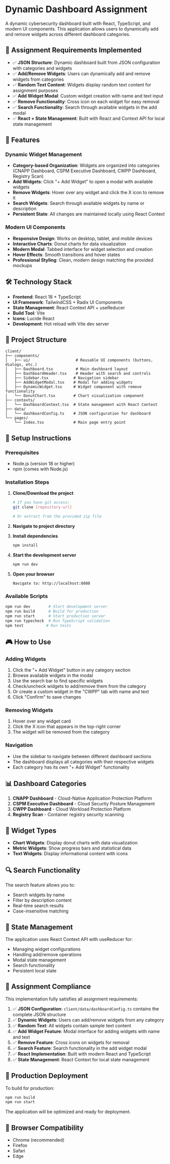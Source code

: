 # Dynamic Dashboard Assignment

A dynamic cybersecurity dashboard built with React, TypeScript, and modern UI components. This application allows users to dynamically add and remove widgets across different dashboard categories.

## 🎯 Assignment Requirements Implemented

- ✅ **JSON Structure**: Dynamic dashboard built from JSON configuration with categories and widgets
- ✅ **Add/Remove Widgets**: Users can dynamically add and remove widgets from categories
- ✅ **Random Text Content**: Widgets display random text content for assignment purposes
- ✅ **Add Widget Modal**: Custom widget creation with name and text input
- ✅ **Remove Functionality**: Cross icon on each widget for easy removal
- ✅ **Search Functionality**: Search through available widgets in the add modal
- ✅ **React + State Management**: Built with React and Context API for local state management

## 🚀 Features

### Dynamic Widget Management

- **Category-based Organization**: Widgets are organized into categories (CNAPP Dashboard, CSPM Executive Dashboard, CWPP Dashboard, Registry Scan)
- **Add Widgets**: Click "+ Add Widget" to open a modal with available widgets
- **Remove Widgets**: Hover over any widget and click the X icon to remove it
- **Search Widgets**: Search through available widgets by name or description
- **Persistent State**: All changes are maintained locally using React Context

### Modern UI Components

- **Responsive Design**: Works on desktop, tablet, and mobile devices
- **Interactive Charts**: Donut charts for data visualization
- **Modern Modal**: Tabbed interface for widget selection and creation
- **Hover Effects**: Smooth transitions and hover states
- **Professional Styling**: Clean, modern design matching the provided mockups

## 🛠️ Technology Stack

- **Frontend**: React 18 + TypeScript
- **UI Framework**: TailwindCSS + Radix UI Components
- **State Management**: React Context API + useReducer
- **Build Tool**: Vite
- **Icons**: Lucide React
- **Development**: Hot reload with Vite dev server

## 📁 Project Structure

```
client/
├── components/
│   ├── ui/                    # Reusable UI components (buttons, dialogs, etc.)
│   ├── Dashboard.tsx          # Main dashboard layout
│   ├── DashboardHeader.tsx    # Header with search and controls
│   ├── Sidebar.tsx           # Navigation sidebar
│   ├── AddWidgetModal.tsx    # Modal for adding widgets
│   ├── DynamicWidget.tsx     # Widget component with remove functionality
│   └── DonutChart.tsx        # Chart visualization component
├── contexts/
│   └── DashboardContext.tsx  # State management with React Context
├── data/
│   └── dashboardConfig.ts    # JSON configuration for dashboard
└── pages/
    └── Index.tsx             # Main page entry point
```

## 🔧 Setup Instructions

### Prerequisites

- Node.js (version 18 or higher)
- npm (comes with Node.js)

### Installation Steps

1. **Clone/Download the project**

   ```bash
   # If you have git access:
   git clone [repository-url]

   # Or extract from the provided zip file
   ```

2. **Navigate to project directory**


3. **Install dependencies**

   ```bash
   npm install
   ```

4. **Start the development server**

   ```bash
   npm run dev
   ```

5. **Open your browser**
   ```
   Navigate to: http://localhost:8080
   ```

### Available Scripts

```bash
npm run dev        # Start development server
npm run build      # Build for production
npm run start      # Start production server
npm run typecheck  # Run TypeScript validation
npm test          # Run tests
```

## 🎮 How to Use

### Adding Widgets

1. Click the "+ Add Widget" button in any category section
2. Browse available widgets in the modal
3. Use the search bar to find specific widgets
4. Check/uncheck widgets to add/remove them from the category
5. Or create a custom widget in the "CWPP" tab with name and text
6. Click "Confirm" to save changes

### Removing Widgets

1. Hover over any widget card
2. Click the X icon that appears in the top-right corner
3. The widget will be removed from the category

### Navigation

- Use the sidebar to navigate between different dashboard sections
- The dashboard displays all categories with their respective widgets
- Each category has its own "+ Add Widget" functionality

## 📊 Dashboard Categories

1. **CNAPP Dashboard** - Cloud-Native Application Protection Platform
2. **CSPM Executive Dashboard** - Cloud Security Posture Management
3. **CWPP Dashboard** - Cloud Workload Protection Platform
4. **Registry Scan** - Container registry security scanning

## 🎨 Widget Types

- **Chart Widgets**: Display donut charts with data visualization
- **Metric Widgets**: Show progress bars and statistical data
- **Text Widgets**: Display informational content with icons

## 🔍 Search Functionality

The search feature allows you to:

- Search widgets by name
- Filter by description content
- Real-time search results
- Case-insensitive matching

## 💾 State Management

The application uses React Context API with useReducer for:

- Managing widget configurations
- Handling add/remove operations
- Modal state management
- Search functionality
- Persistent local state

## 🎯 Assignment Compliance

This implementation fully satisfies all assignment requirements:

1. ✅ **JSON Configuration**: `client/data/dashboardConfig.ts` contains the complete JSON structure
2. ✅ **Dynamic Widgets**: Users can add/remove widgets from any category
3. ✅ **Random Text**: All widgets contain sample text content
4. ✅ **Add Widget Feature**: Modal interface for adding widgets with name and text
5. ✅ **Remove Feature**: Cross icons on widgets for removal
6. ✅ **Search Feature**: Search functionality in the add widget modal
7. ✅ **React Implementation**: Built with modern React and TypeScript
8. ✅ **State Management**: React Context for local state management

## 🚀 Production Deployment

To build for production:

```bash
npm run build
npm run start
```

The application will be optimized and ready for deployment.

## 📱 Browser Compatibility

- Chrome (recommended)
- Firefox
- Safari
- Edge


